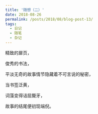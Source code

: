 ```yaml
---
title: '随想（二）'
date: 2018-08-26
permalink: /posts/2018/08/blog-post-13/
tags:
  - 日记
  - 随笔
  - 杂记
---
```


精致的扉页，

俊秀的书法，

平淡无奇的故事情节隐藏着不可言说的秘密，

当书签泛黄，

词藻变得诘屈聱牙，

故事的结尾便初现端倪。
